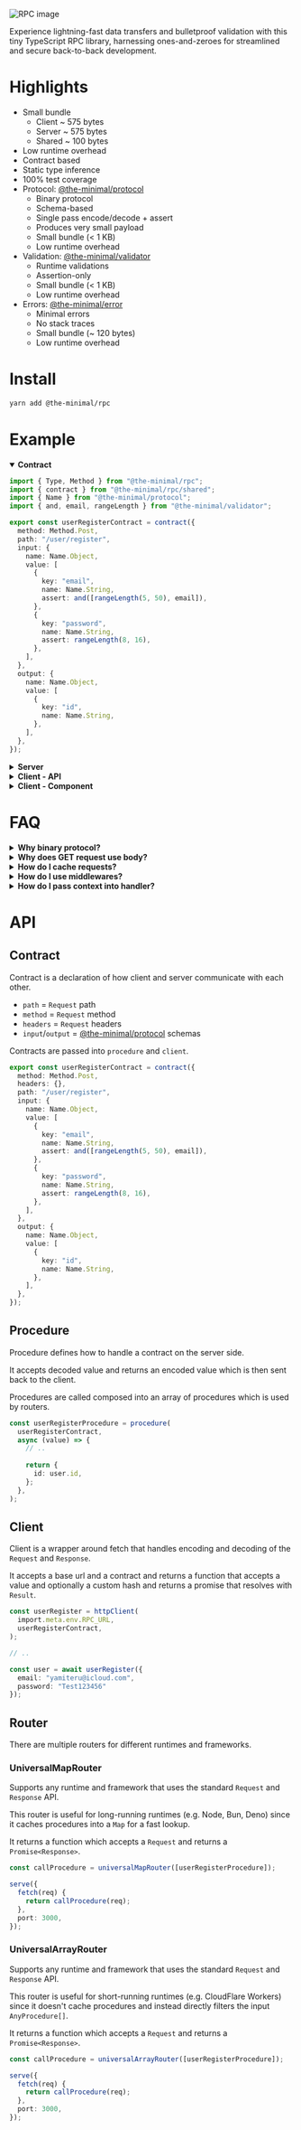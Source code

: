 ![RPC image](https://github.com/the-minimal/rpc/blob/main/docs/the-minimal-rpc.jpg?raw=true)

Experience lightning-fast data transfers and bulletproof validation with this tiny TypeScript RPC library, harnessing ones-and-zeroes for streamlined and secure back-to-back development.

# Highlights

- Small bundle
  - Client ~ 575 bytes
  - Server ~ 575 bytes
  - Shared ~ 100 bytes
- Low runtime overhead
- Contract based
- Static type inference
- 100% test coverage
- Protocol: [@the-minimal/protocol](https://github.com/the-minimal/protocol)
  - Binary protocol
  - Schema-based
  - Single pass encode/decode + assert
  - Produces very small payload
  - Small bundle (< 1 KB)
  - Low runtime overhead
- Validation: [@the-minimal/validator](https://github.com/the-minimal/validator)
  - Runtime validations
  - Assertion-only
  - Small bundle (< 1 KB)
  - Low runtime overhead
- Errors: [@the-minimal/error](https://github.com/the-minimal/error)
  - Minimal errors
  - No stack traces
  - Small bundle (~ 120 bytes)
  - Low runtime overhead

# Install

```bash
yarn add @the-minimal/rpc
```

# Example

<details open>
  <summary><b>Contract</b></summary>

  ```ts
  import { Type, Method } from "@the-minimal/rpc";
  import { contract } from "@the-minimal/rpc/shared";
  import { Name } from "@the-minimal/protocol";
  import { and, email, rangeLength } from "@the-minimal/validator";

  export const userRegisterContract = contract({
    method: Method.Post,
    path: "/user/register",
    input: {
      name: Name.Object,
      value: [
        {
          key: "email",
          name: Name.String,
          assert: and([rangeLength(5, 50), email]),
        },
        {
          key: "password",
          name: Name.String,
          assert: rangeLength(8, 16),
        },
      ],
    },
    output: {
      name: Name.Object,
      value: [
        {
          key: "id",
          name: Name.String,
        },
      ],
    },
  });
  ```

</details>

<details>
  <summary><b>Server</b></summary>

  ```ts
  import { serve } from "bun";
  import { procedure, universalMapRouter } from "@the-minimal/rpc/server";
  import { init } from "@the-minimal/protocol";
  import { userRegisterContract } from "@contracts";

  const userRegisterProcedure = procedure(
    userRegisterContract,
    async (value) => {
      // ..
      
      return {
        id: user.id,
      };
    },
  );

  const callProcedure = universalMapRouter([userRegisterProcedure]);

  init();

  serve({
    fetch(req) {
      return callProcedure(req);
    },
    port: 3000,
  });
  ```

</details>

<details>
  <summary><b>Client - API</b></summary>

  ```ts
  import { httpClient } from "@the-minimal/client";
  import { init } from "@the-minimal/protocol";
  import { userRegisterContract } from "@contracts";

  init();

  const userRegister = httpClient(
    import.meta.env.RPC_URL,
    userRegisterContract,
  );
  ```

</details>

<details>
  <summary><b>Client - Component</b></summary>

  ```svelte
  <script lang="ts">
    import { goto } from "svelte";
    import { userRegister } from "@api"; 
    import { Error } from "./Error"; 

    let email = "";
    let password = "";
    let error: string | null = null;
    
    const register = async () => {
      try {
        await userRegister({ 
          email, 
          password 
        });
        
        goto("/login");
      } catch (e) {
        error = e.message;
      } 
    };
  </script>

  <div>
    {#if error}
      <Error message={error} />
    {/if}
    
    <input type="email" bind:value={email} />
    <input type="password" bind:value={password} />
    
    <button on:click={register}>Register</button>
  </div>
  ```

</details>

# FAQ

<details>
  <summary><b>Why binary protocol?</b></summary>

  JSON is a text-based and human-readable protocol which is good for things like config files but suboptimal for transferring data between potentially low-end device on a potentially slow connection.

  Most binary protocols that support TypeScript come with their own DSL which then compiles into, often, quite big JavaScript files.

  Compared to statically typed compiled languages JavaScript and by extension TypeScript has a unique challenge of checking 
  types at runtime.

  Usually this results in a combination of JSON from which we cannot (easily) generate TypeScript types and assert basic types and a runtime data validation library that asserts the basic types together with also asserting some of their properties such as length of a string or comparing number ranges.

  This means that the runtime has to encode and decode unknown data and after that assert it by looping through it again.

  All of this is quite inefficient from the point of view of cpu, ram and payload size.

  Instead, we use a binary schema-full protocol which packs the data into binary and asserts the data while doing so and it does that in a very efficient way.

  This of course assumes that the device makes at least a couple of requests to make up for the initial penalty of downloading and parsing the schema (`contract`) itself. 

  In other words if, on average, you make only one request per one endpoint per one session, then it's probably better to use JSON and a simple and laser-focused, most likely handwritten, assertions.
</details>

<details>
  <summary><b>Why does GET request use body?</b></summary>

  Technically speaking sending body in any kind of request is not an issue.

  However, in GET requests it's very rarely used and the HTTP specification says that in most cases we should not use it.

  If we agreed to not use body in GET requests we would have to use query parameters and/or URL pathname instead which means that we would have to change how we either define contracts or how we parse them increasing complexity and maybe introducing potential parsing bugs that would happen only in some contracts but not others. 

  The main reason users might want to use GET requests as opposed to let's say POST requests is caching.

  It's possible to cache POST requests but in most cases it's not the default behavior and would require some additional work.

  Also in some not-so-rare cases (imagine getting a list of products based on a complex filter) we might hit the URL
  length limit and in that case we would have to use POST requests or somehow either split the URL into multiple parts
  or make the query parameters smaller.

  Because of these reasons we use body in GET requests in tandem with SHA-1 hash, created from the body `ArrayBuffer`, inserted into the URL of the request (format: `${root}${path}#${hash}`).

  By default, hashing is disabled, but you can enable it by setting `hash: true` in the contract.

  Also, if creating SHA-1 hash is too slow or unnecessary in your use-case you can simply pass your custom hash when calling 
  the procedure as the second argument.
</details>

<details>
  <summary><b>How do I cache requests?</b></summary>

  If you use GET method it uses the default caching behavior of the browser.

  If you need a custom behavior you can simply set cache headers in the contract.
</details>

<details>
  <summary><b>How do I use middlewares?</b></summary>

  Essentially middlewares are just functions that are called before and/or after the procedure.

  So instead of doing something like this:

  ```ts
  const router = new Router();
  
  router.before(middleOne); 
  router.before(middleTwo); 
  router.after(middleThree); 
  
  // ..
  
  router.add("/your/endpoint", async (value) => { /* .. */ }); 
  ```

  Do something like this instead:

  ```ts
  const yourEndpointProcedure = procedure(contract, async (value) => {
    await middleOne(value); 
    await middleThree(value); 
    
    // ..
    
    await middleThree(result); 
    
    return result;
  });
  ```

  Obviously if you repeat the same middleware multiple times you should probably wrap it into a function which accept a handler function and use that as the procedure handler instead.

</details>

<details>
  <summary><b>How do I pass context into handler?</b></summary>

  In the spirit of the previous question you can either return context from your middlewares or create `AsyncLocalStorage` outside of 
  the procedure and then use it in whichever procedure and however deep you want.
</details>

# API

## Contract

Contract is a declaration of how client and server communicate with each other.

- `path` = `Request` path
- `method` = `Request` method
- `headers` = `Request` headers
- `input`/`output` = [@the-minimal/protocol](https://github.com/the-minimal/protocol) schemas

Contracts are passed into `procedure` and `client`.

```ts
export const userRegisterContract = contract({
  method: Method.Post,
  headers: {},
  path: "/user/register",
  input: {
    name: Name.Object,
    value: [
      {
        key: "email",
        name: Name.String,
        assert: and([rangeLength(5, 50), email]),
      },
      {
        key: "password",
        name: Name.String,
        assert: rangeLength(8, 16),
      },
    ],
  },
  output: {
    name: Name.Object,
    value: [
      {
        key: "id",
        name: Name.String,
      },
    ],
  },
});
```

## Procedure

Procedure defines how to handle a contract on the server side.

It accepts decoded value and returns an encoded value which is then sent back to the client.

Procedures are called composed into an array of procedures which is used by routers.

```ts
const userRegisterProcedure = procedure(
  userRegisterContract,
  async (value) => {
    // ..
    
    return {
      id: user.id,
    };
  },
);
```

## Client

Client is a wrapper around fetch that handles encoding and decoding of the `Request` and `Response`.

It accepts a base url and a contract and returns a function that accepts a value and optionally a custom hash and returns a promise that resolves
with `Result`.

```ts
const userRegister = httpClient(
  import.meta.env.RPC_URL,
  userRegisterContract,
);

// ..

const user = await userRegister({
  email: "yamiteru@icloud.com",
  password: "Test123456"
});
```

## Router

There are multiple routers for different runtimes and frameworks.

### UniversalMapRouter

Supports any runtime and framework that uses the standard `Request` and `Response` API.

This router is useful for long-running runtimes (e.g. Node, Bun, Deno) since it caches procedures into a `Map` for a fast lookup.

It returns a function which accepts a `Request` and returns a `Promise<Response>`.

```ts
const callProcedure = universalMapRouter([userRegisterProcedure]);

serve({
  fetch(req) {
    return callProcedure(req);
  },
  port: 3000,
});
```

### UniversalArrayRouter

Supports any runtime and framework that uses the standard `Request` and `Response` API.

This router is useful for short-running runtimes (e.g. CloudFlare Workers) since it doesn't cache procedures and instead directly filters the input `AnyProcedure[]`.

It returns a function which accepts a `Request` and returns a `Promise<Response>`.

```ts
const callProcedure = universalArrayRouter([userRegisterProcedure]);

serve({
  fetch(req) {
    return callProcedure(req);
  },
  port: 3000,
});
```
